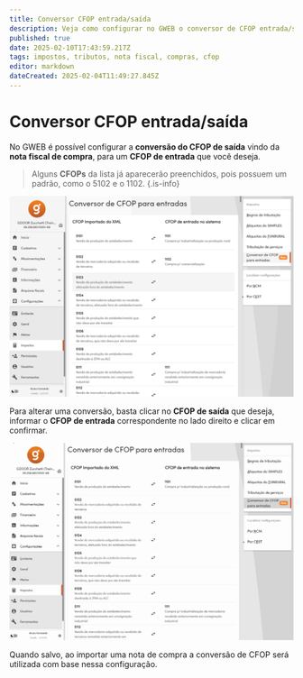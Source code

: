 ```yaml
---
title: Conversor CFOP entrada/saída
description: Veja como configurar no GWEB o conversor de CFOP entrada/saída para a importação de notas de compra.
published: true
date: 2025-02-10T17:43:59.217Z
tags: impostos, tributos, nota fiscal, compras, cfop
editor: markdown
dateCreated: 2025-02-04T11:49:27.845Z
---
```


# Conversor CFOP entrada/saída

No GWEB é possível configurar a **conversão do CFOP de saída** vindo da **nota fiscal de compra**, para um **CFOP de entrada** que você deseja.

> Alguns **CFOPs** da lista já aparecerão preenchidos, pois possuem um padrão, como o 5102 e o 1102.
{.is-info}

![Tela conversor CFOP](/config/impostos/conversor_cfop/tela_conversor.png)

Para alterar uma conversão, basta clicar no **CFOP de saída** que deseja, informar o **CFOP de entrada** correspondente no lado direito e clicar em <span class="mat mat-button mat-active mat-accent">confirmar</span>.

![GIF Converter CFOP](/config/impostos/conversor_cfop/gif_converter_cfop.gif)

Quando salvo, ao importar uma nota de compra a conversão de CFOP será utilizada com base nessa configuração.
